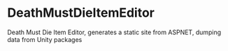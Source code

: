 # DeathMustDieItemEditor
Death Must Die Item Editor, generates a static site from ASPNET, dumping data from Unity packages
